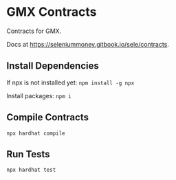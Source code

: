 # GMX Contracts
Contracts for GMX.

Docs at https://seleniummoney.gitbook.io/sele/contracts.

## Install Dependencies
If npx is not installed yet:
`npm install -g npx`

Install packages:
`npm i`

## Compile Contracts
`npx hardhat compile`

## Run Tests
`npx hardhat test`
